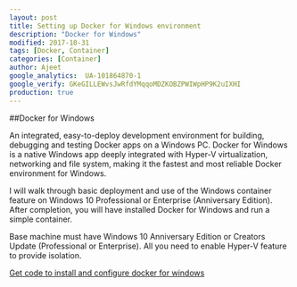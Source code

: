 ```yaml
---
layout: post
title: Setting up Docker for Windows environment
description: "Docker for Windows"
modified: 2017-10-31
tags: [Docker, Container]
categories: [Container]
author: Ajeet
google_analytics:  UA-101864870-1
google_verify: GKeGILLEWvsJwRfdYMqqoMDZKOBZPWIWpHP9K2uIXHI
production: true
---
```


##Docker for Windows


An integrated, easy-to-deploy development environment for building, debugging and testing Docker apps on a Windows PC. Docker for Windows is a native Windows app deeply integrated with Hyper-V virtualization, networking and file system, making it the fastest and most reliable Docker environment for Windows.

I will walk through basic deployment and use of the Windows container feature on Windows 10 Professional or Enterprise (Anniversary Edition). After completion, you will have installed Docker for Windows and run a simple container.
<!--more-->
Base machine must have Windows 10 Anniversary Edition or Creators Update (Professional or Enterprise).
All you need to enable Hyper-V feature to provide isolation.

[Get code to install and configure docker for windows](https://github.com/AjeetChouksey/IaCLab/tree/master/Containers/DockerforWindows)
